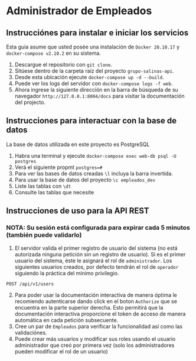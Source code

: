 # Administrador de Empleados

## Instrucciónes para instalar e iniciar los servicios

Esta guía asume que usted posée una instalación de `Docker 20.10.17` y `docker-compose v2.10.2` en su sistema.

1. Descargue el repositorio con `git clone`.
2. Sitúese dentro de la carpeta raíz del proyecto `grupo-salinas-api`.
3. Desde esta ubicación ejecute `docker-compose up -d --build`.
4. Puede ver los logs del servidor con `docker-compose logs -f web`.
5. Ahora ingrese la siguiente dirección en la barra de búsqueda de su navegador `http://127.0.0.1:8004/docs` para visitar la documentación del projecto.

## Instrucciones para interactuar con la base de datos

La base de datos utilizada en este proyecto es PostgreSQL

1. Habra una terminal y ejecute `docker-compose exec web-db psql -U postgres`
2. Verá el siguiente propmt `postgres=#`
3. Para ver las bases de datos creadas `\l` incluya la barra invertida.
4. Para usar la base de datos del proyecto `\c empleados_dev`
5. Liste las tablas con `\dt`
6. Consulte las tablas que necesite

## Instrucciones de uso para la API REST

### NOTA: Su sesión está configurada para expirar cada 5 minutos (también puede validarlo)

1. El servidor valida el primer registro de usuario del sistema (no está autorizada ninguna petición sin un registro de usuario). Si es el primer usuario del sistema, éste le asignará el rol de `administrador`. Los siguientes usuarios creados, por defecto tendrán el rol de `operador` siguiendo la práctica del mínimo privilegio.
```
POST /api/v1/users
```
2. Para poder usar la documentación interactiva de manera óptima le recomiendo autenticarse dando click en el boton `Authorize` que se encuentra en la parte superior derecha. Esto permitirá que la documentación interactiva proporcione el token de acceso de manera automática en cada petición subsecuente.
3. Cree un par de `Empleados` para verificar la funcionalidad así como las validaciónes.
4. Puede crear más usuarios y modificar sus roles usando el usuario administrador que creó por primera vez (solo los administradores pueden modificar el rol de un usuario)
